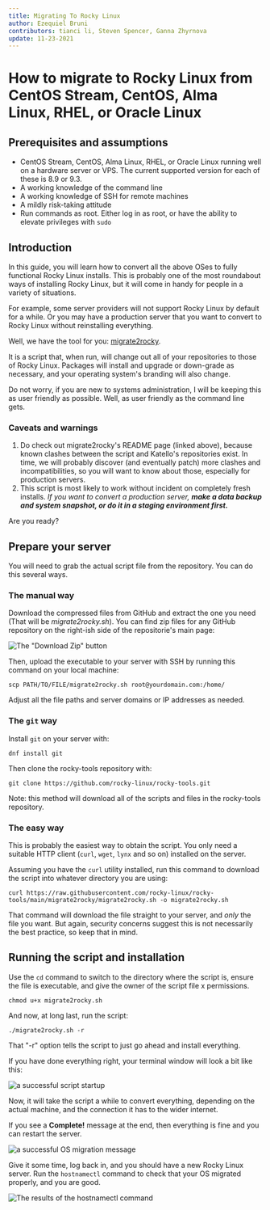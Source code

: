 ```yaml
---
title: Migrating To Rocky Linux
author: Ezequiel Bruni
contributors: tianci li, Steven Spencer, Ganna Zhyrnova
update: 11-23-2021
---
```


# How to migrate to Rocky Linux from CentOS Stream, CentOS, Alma Linux, RHEL, or Oracle Linux

## Prerequisites and assumptions

* CentOS Stream, CentOS, Alma Linux, RHEL, or Oracle Linux running well on a hardware server or VPS. The current supported version for each of these is 8.9 or 9.3.
* A working knowledge of the command line
* A working knowledge of SSH for remote machines
* A mildly risk-taking attitude
* Run commands as root. Either log in as root, or have the ability to elevate privileges with `sudo`

## Introduction

In this guide, you will learn how to convert all the above OSes to fully functional Rocky Linux installs. This is probably one of the most roundabout ways of installing Rocky Linux, but it will come in handy for people in a variety of situations.

For example, some server providers will not support Rocky Linux by default for a while. Or you may have a production server that you want to convert to Rocky Linux without reinstalling everything.

Well, we have the tool for you: [migrate2rocky](https://github.com/rocky-linux/rocky-tools/tree/main/migrate2rocky).

It is a script that, when run, will change out all of your repositories to those of Rocky Linux. Packages will install and upgrade or down-grade as necessary, and your operating system's branding will also change. 

Do not worry, if you are new to systems administration, I will be keeping this as user friendly as possible. Well, as user friendly as the command line gets.

### Caveats and warnings

1. Do check out migrate2rocky's README page (linked above), because known clashes between the script and Katello's repositories exist. In time, we will probably discover (and eventually patch) more clashes and incompatibilities, so you will want to know about those, especially for production servers. 
2. This script is most likely to work without incident on completely fresh installs. _If you want to convert a production server, **make a data backup and system snapshot, or do it in a staging environment first.**_

Are you ready?

## Prepare your server

You will need to grab the actual script file from the repository. You can do this several ways.

### The manual way

Download the compressed files from GitHub and extract the one you need (That will be *migrate2rocky.sh*). You can find zip files for any GitHub repository on the right-ish side of the repositorie's main page:

![The "Download Zip" button](images/migrate2rocky-github-zip.png)

Then, upload the executable to your server with SSH by running this command on your local machine:

```
scp PATH/TO/FILE/migrate2rocky.sh root@yourdomain.com:/home/
```

Adjust all the file paths and server domains or IP addresses as needed.

### The `git` way

Install `git` on your server with:

```
dnf install git
```

Then clone the rocky-tools repository with:

```
git clone https://github.com/rocky-linux/rocky-tools.git
```

Note: this method will download all of the scripts and files in the rocky-tools repository.

### The easy way

This is probably the easiest way to obtain the script. You only need a suitable HTTP client (`curl`, `wget`, `lynx` and so on) installed on the server.

Assuming you have the `curl` utility installed, run this command to download the script into whatever directory you are using:

```
curl https://raw.githubusercontent.com/rocky-linux/rocky-tools/main/migrate2rocky/migrate2rocky.sh -o migrate2rocky.sh
```

That command will download the file straight to your server, and *only* the file you want. But again, security concerns suggest this is not necessarily the best practice, so keep that in mind.

## Running the script and installation

Use the `cd` command to switch to the directory where the script is, ensure the file is executable, and give the owner of the script file x permissions.

```
chmod u+x migrate2rocky.sh
```

And now, at long last, run the script:

```
./migrate2rocky.sh -r
```

That "-r" option tells the script to just go ahead and install everything.

If you have done everything right, your terminal window will look a bit like this:

![a successful script startup](images/migrate2rocky-convert-01.png)

Now, it will take the script a while to convert everything, depending on the actual machine, and the connection it has to the wider internet.

If you see a **Complete!** message at the end, then everything is fine and you can restart the server.

![a successful OS migration message](images/migrate2rocky-convert-02.png)

Give it some time, log back in, and you should have a new Rocky Linux server. Run the `hostnamectl` command to check that your OS migrated properly, and you are good.

![The results of the hostnamectl command](images/migrate2rocky-convert-03.png)
